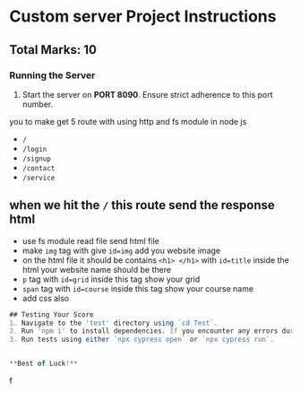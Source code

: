 # Custom server Project Instructions
## **Total Marks: 10**
### Running the Server
1. Start the server on **PORT 8090**. Ensure strict adherence to this port number.
<!-- Overview -->
you to make get 5 route with using http and fs module in node js


- `/`
- `/login`
- `/signup`
- `/contact`
- `/service`


<!-- / -->
## when we hit the `/` this route send the response html
- use fs module read file send html file
- make `img` tag with give `id=img` add you website image
- on the html file it should be contains `<h1> </h1>` with `id=title` inside the html your website name should be there
- `p` tag with `id=grid` inside this tag show your grid
- `span` tag with `id=course` inside this tag show your course name
- add css also


```js
## Testing Your Score
1. Navigate to the 'test' directory using `cd Test`.
2. Run 'npm i' to install dependencies. If you encounter any errors during installation, you can use the following command: `./node_modules/.bin/cypress install`.
3. Run tests using either `npx cypress open` or `npx cypress run`.


**Best of Luck!**
```



f